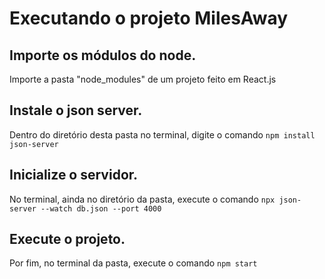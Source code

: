 # Executando o projeto MilesAway

## Importe os módulos do node.

Importe a pasta "node_modules" de um projeto feito em React.js

## Instale o json server.

Dentro do diretório desta pasta no terminal, digite o comando `npm install json-server`

## Inicialize o servidor.

No terminal, ainda no diretório da pasta, execute o comando `npx json-server --watch db.json --port 4000`

## Execute o projeto.

Por fim, no terminal da pasta, execute o comando `npm start`
